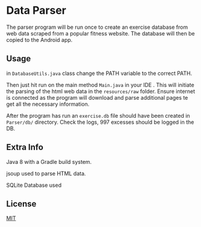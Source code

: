 # Data Parser
The parser program will be run once to create an exercise database from web data scraped from a popular fitness website. The database will then be copied to the Android app.

## Usage
in `DatabaseUtils.java` class change the PATH variable to the correct PATH.

Then just hit run on the main method `Main.java` in your IDE . This will initiate the parsing of the html web data in the `resources/raw` folder. Ensure internet is connected as the program will download and parse additional pages te get all the necessary information.

After the program has run an `exercise.db` file should have been created in `Parser/db/` directory.
Check the logs, 997 excesses should be logged in the DB.

## Extra Info
Java 8 with a Gradle build system.

jsoup used to parse HTML data.

SQLite Database used

## License
[MIT](https://choosealicense.com/licenses/mit/)